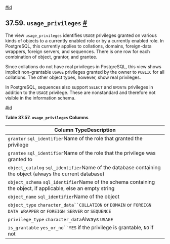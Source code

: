[#id](#INFOSCHEMA-USAGE-PRIVILEGES)

## 37.59. `usage_privileges` [#](#INFOSCHEMA-USAGE-PRIVILEGES)

The view `usage_privileges` identifies `USAGE` privileges granted on various kinds of objects to a currently enabled role or by a currently enabled role. In PostgreSQL, this currently applies to collations, domains, foreign-data wrappers, foreign servers, and sequences. There is one row for each combination of object, grantor, and grantee.

Since collations do not have real privileges in PostgreSQL, this view shows implicit non-grantable `USAGE` privileges granted by the owner to `PUBLIC` for all collations. The other object types, however, show real privileges.

In PostgreSQL, sequences also support `SELECT` and `UPDATE` privileges in addition to the `USAGE` privilege. These are nonstandard and therefore not visible in the information schema.

[#id](#id-1.7.6.63.5)

**Table 37.57. `usage_privileges` Columns**

| Column TypeDescription                                                                                            |
| ----------------------------------------------------------------------------------------------------------------- |
| `grantor` `sql_identifier`Name of the role that granted the privilege                                             |
| `grantee` `sql_identifier`Name of the role that the privilege was granted to                                      |
| `object_catalog` `sql_identifier`Name of the database containing the object (always the current database)         |
| `object_schema` `sql_identifier`Name of the schema containing the object, if applicable, else an empty string     |
| `object_name` `sql_identifier`Name of the object                                                                  |
| `object_type` `character_data``COLLATION` or `DOMAIN` or `FOREIGN DATA WRAPPER` or `FOREIGN SERVER` or `SEQUENCE` |
| `privilege_type` `character_data`Always `USAGE`                                                                   |
| `is_grantable` `yes_or_no``YES` if the privilege is grantable, `NO` if not                                        |
